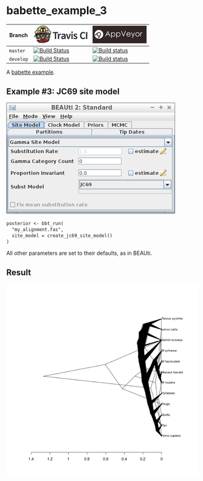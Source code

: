 # babette_example_3

Branch   |[![Travis CI logo](pics/TravisCI.png)](https://travis-ci.org)                                                                                           |[![AppVeyor logo](pics/AppVeyor.png)](https://appveyor.com)                                                                                               
---------|--------------------------------------------------------------------------------------------------------------------------------------------------------|--------------------------------------------------------------------------------------------------------------------------------------------------------------------------------------------
`master` |[![Build Status](https://travis-ci.org/richelbilderbeek/babette_example_3.svg?branch=master)](https://travis-ci.org/richelbilderbeek/babette_example_3) |[![Build status](https://ci.appveyor.com/api/projects/status/k2cwbmf06f7qwkf8/branch/master?svg=true)](https://ci.appveyor.com/project/richelbilderbeek/babette-example-3/branch/master)
`develop`|[![Build Status](https://travis-ci.org/richelbilderbeek/babette_example_3.svg?branch=develop)](https://travis-ci.org/richelbilderbeek/babette_example_3)|[![Build status](https://ci.appveyor.com/api/projects/status/k2cwbmf06f7qwkf8/branch/develop?svg=true)](https://ci.appveyor.com/project/richelbilderbeek/babette-example-3/branch/develop)

A [babette example](https://github.com/richelbilderbeek/babette_examples).

## Example #3: JC69 site model

![Example #3: JC69 site model](pics/jc69_2_4.png)

```
posterior <- bbt_run(
  "my_alignment.fas",
  site_model = create_jc69_site_model()
)
```

All other parameters are set to their defaults, as in BEAUti.

## Result

![](result.png)
